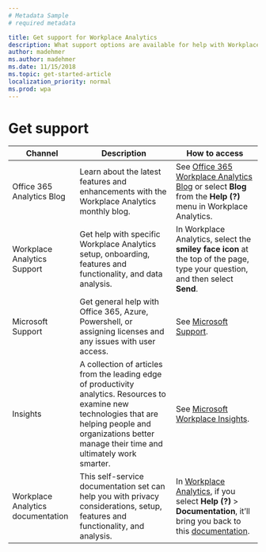 ```yaml
---
# Metadata Sample
# required metadata

title: Get support for Workplace Analytics
description: What support options are available for help with Workplace Analytics
author: madehmer
ms.author: madehmer
ms.date: 11/15/2018
ms.topic: get-started-article
localization_priority: normal 
ms.prod: wpa
---
```

# Get support

|Channel|Description|How to access|
|-------|-----------|---------------|
|Office 365 Analytics Blog|Learn about the latest features and enhancements with the Workplace Analytics monthly blog.|See [Office 365 Workplace Analytics Blog](https://techcommunity.microsoft.com/t5/Office-365-Analytics-Blog/bg-p/Office365AnalyticsBlog) or select **Blog** from the **Help (?)** menu in Workplace Analytics.|
|Workplace Analytics Support|Get help with specific Workplace Analytics setup, onboarding, features and functionality, and data analysis.|In Workplace Analytics, select the **smiley face icon** at the top of the page, type your question, and then select **Send**.|
|Microsoft Support|Get general help with Office 365, Azure, Powershell, or assigning licenses and any issues with user access.|See [Microsoft Support](https://support.microsoft.com/).|
|Insights|A collection of articles from the leading edge of productivity analytics. Resources to examine new technologies that are helping people and organizations better manage their time and ultimately work smarter.|See [Microsoft Workplace Insights](http://insights.office.com/).|
Workplace Analytics documentation|This self-service documentation set can help you with privacy considerations, setup, features and functionality, and analysis.|In [Workplace Analytics](https://workplaceanalytics.office.com), if you select **Help (?)** > **Documentation**, it’ll bring you back to this [documentation](../index.md).|
